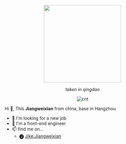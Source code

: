 <div align='center'>

<img src="https://user-images.githubusercontent.com/6839576/87015776-6fd15600-c200-11ea-8de0-c7958271eb6d.JPG" width="250" />

*taken in qingdao*

![cnt](https://visitor-badge.glitch.me/badge?page_id=jiangweixian.jiangweixian)

</div>

Hi 👋, This **Jiangweixian** from china, base in Hangzhou

- 👷 I'm looking for a new job
- 🎫 I'm a front-end engineer
- 📫 find me on...
  - 🅙 [Jike:Jiangweixian](https://web.okjike.com/u/94487aff-9d78-4e82-bd8a-179260283ce4)
